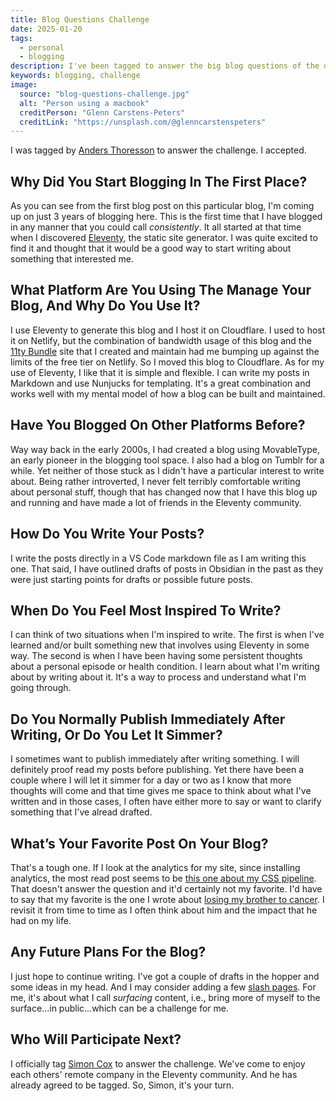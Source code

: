 ```yaml
---
title: Blog Questions Challenge
date: 2025-01-20
tags:
  - personal
  - blogging
description: I've been tagged to answer the big blog questions of the day. Here goes.
keywords: blogging, challenge
image:
  source: "blog-questions-challenge.jpg"
  alt: "Person using a macbook"
  creditPerson: "Glenn Carstens-Peters"
  creditLink: "https://unsplash.com/@glenncarstenspeters"
---
```


I was tagged by [Anders Thoresson](https://anders.thoresson.se/post/2025/01/blog-question-challenge-2025/) to answer the challenge. I accepted.

## Why Did You Start Blogging In The First Place?

As you can see from the first blog post on this particular blog, I'm coming up on just 3 years of blogging here. This is the first time that I have blogged in any manner that you could call _consistently_. It all started at that time when I discovered [Eleventy](https://11ty.dev), the static site generator. I was quite excited to find it and thought that it would be a good way to start writing about something that interested me.

## What Platform Are You Using The Manage Your Blog, And Why Do You Use It?

I use Eleventy to generate this blog and I host it on Cloudflare. I used to host it on Netlify, but the combination of bandwidth usage of this blog and the [11ty Bundle](https://11tybundle.dev) site that I created and maintain had me bumping up against the limits of the free tier on Netlify. So I moved this blog to Cloudflare. As for my use of Eleventy, I like that it is simple and flexible. I can write my posts in Markdown and use Nunjucks for templating. It's a great combination and works well with my mental model of how a blog can be built and maintained.

## Have You Blogged On Other Platforms Before?

Way way back in the early 2000s, I had created a blog using MovableType, an early pioneer in the blogging tool space. I also had a blog on Tumblr for a while. Yet neither of those stuck as I didn't have a particular interest to write about. Being rather introverted, I never felt terribly comfortable writing about personal stuff, though that has changed now that I have this blog up and running and have made a lot of friends in the Eleventy community.

## How Do You Write Your Posts?

I write the posts directly in a VS Code markdown file as I am writing this one. That said, I have outlined drafts of posts in Obsidian in the past as they were just starting points for drafts or possible future posts.

## When Do You Feel Most Inspired To Write?

I can think of two situations when I'm inspired to write. The first is when I've learned and/or built something new that involves using Eleventy in some way. The second is when I have been having some persistent thoughts about a personal episode or health condition. I learn about what I'm writing about by writing about it. It's a way to process and understand what I'm going through.

## Do You Normally Publish Immediately After Writing, Or Do You Let It Simmer?

I sometimes want to publish immediately after writing something. I will definitely proof read my posts before publishing. Yet there have been a couple where I will let it simmer for a day or two as I know that more thoughts will come and that time gives me space to think about what I've written and in those cases, I often have either more to say or want to clarify something that I've alread drafted.

## What’s Your Favorite Post On Your Blog?

That's a tough one. If I look at the analytics for my site, since installing analytics, the most read post seems to be [this one about my CSS pipeline](/posts/the-evolution-of-my-CSS-pipeline-part-2/). That doesn't answer the question and it'd certainly not my favorite. I'd have to say that my favorite is the one I wrote about [losing my brother to cancer](https://bobmonsour.com/blog/losing-my-brother-to-cancer/). I revisit it from time to time as I often think about him and the impact that he had on my life.

## Any Future Plans For the Blog?

I just hope to continue writing. I've got a couple of drafts in the hopper and some ideas in my head. And I may consider adding a few [slash pages](https://slashpages.net/). For me, it's about what I call _surfacing_ content, i.e., bring more of myself to the surface...in public...which can be a challenge for me.

## Who Will Participate Next?

I officially tag [Simon Cox](https://www.simoncox.com/) to answer the challenge. We've come to enjoy each others' remote company in the Eleventy community. And he has already agreed to be tagged. So, Simon, it's your turn.
